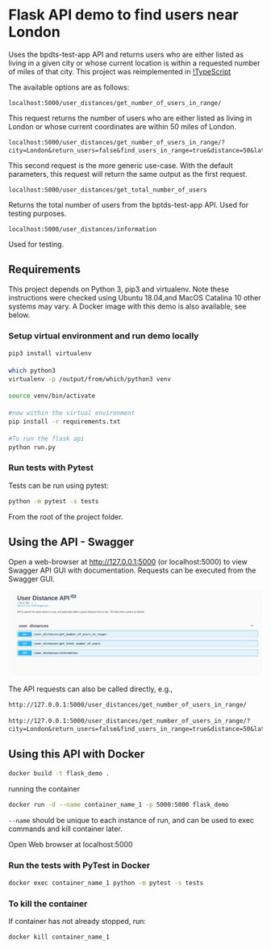 # Flask API demo to find users near London

Uses the bpdts-test-app API and returns users who are either listed as living in a given city or whose current location is within a requested number of miles of that city. This project was reimplemented in [!TypeScript](https://github.com/pinpea/user-distance-api-ts)

The available options are as follows:

```http
localhost:5000/user_distances/get_number_of_users_in_range/
```

This request returns the number of users who are either listed as living in London or whose current coordinates are within 50 miles of London.

```http
localhost:5000/user_distances/get_number_of_users_in_range/?city=London&return_users=false&find_users_in_range=true&distance=50&latitude=51.506&longitude=-0.1272
```

This second request is the more generic use-case. With the default parameters, this request will return the same output as the first request.

```http
localhost:5000/user_distances/get_total_number_of_users
```

Returns the total number of users from the bptds-test-app API. Used for testing purposes.

```http
localhost:5000/user_distances/information
```

Used for testing.

## Requirements

This project depends on Python 3, pip3 and virtualenv. Note these instructions were checked using Ubuntu 18.04,and MacOS Catalina 10 other systems may vary. A Docker image with this demo is also available, see below.

### Setup virtual environment and run demo locally

```bash
pip3 install virtualenv

which python3
virtualenv -p /output/from/which/python3 venv

source venv/bin/activate

#now within the virtual environment
pip install -r requirements.txt

#To run the flask api
python run.py

```

### Run tests with Pytest

Tests can be run using pytest:

```bash
python -m pytest -s tests
```

From the root of the project folder.

## Using the API - Swagger

Open a web-browser at http://127.0.0.1:5000 (or localhost:5000) to view Swagger API GUI with documentation. Requests can be executed from the Swagger GUI.

![Swagger API overview](./docs/swagger.png)

The API requests can also be called directly, e.g.,

```http
http://127.0.0.1:5000/user_distances/get_number_of_users_in_range/

http://127.0.0.1:5000/user_distances/get_number_of_users_in_range/?city=London&return_users=false&find_users_in_range=true&distance=50&latitude=51.506&longitude=-0.1272

```

## Using this API with Docker

```bash
docker build -t flask_demo .
```

running the container

```bash
docker run -d --name container_name_1 -p 5000:5000 flask_demo
```

`--name` should be unique to each instance of run, and can be used to exec commands and kill container later.

Open Web browser at localhost:5000

### Run the tests with PyTest in Docker

```bash
docker exec container_name_1 python -m pytest -s tests
```

### To kill the container

If container has not already stopped, run:

```bash
docker kill container_name_1
```
